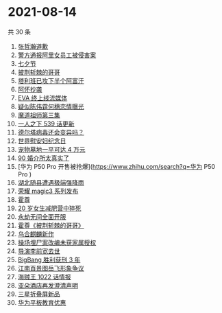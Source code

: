 # 2021-08-14

共 30 条

<!-- BEGIN ZHIHUSEARCH -->
<!-- 最后更新时间 Sat Aug 14 2021 21:15:34 GMT+0800 (China Standard Time) -->
1. [张哲瀚道歉](https://www.zhihu.com/search?q=张哲瀚)
1. [警方通报阿里女员工被侵害案](https://www.zhihu.com/search?q=阿里女员工)
1. [七夕节](https://www.zhihu.com/search?q=七夕)
1. [披荆斩棘的哥哥](https://www.zhihu.com/search?q=披荆斩棘的哥哥)
1. [塔利班已攻下半个阿富汗](https://www.zhihu.com/search?q=塔利班)
1. [阿怀抄袭](https://www.zhihu.com/search?q=阿怀)
1. [EVA 终上线流媒体](https://www.zhihu.com/search?q=eva)
1. [疑似陈伟霆何穗恋情曝光](https://www.zhihu.com/search?q=陈伟霆何穗)
1. [魔道祖师第三集](https://www.zhihu.com/search?q=魔道祖师)
1. [一人之下 539 话更新](https://www.zhihu.com/search?q=一人之下)
1. [德尔塔病毒还会变异吗？](https://www.zhihu.com/search?q=德尔塔)
1. [世界慰安妇纪念日](https://www.zhihu.com/search?q=慰安妇纪念日)
1. [宠物墓地一平可达 4 万元](https://www.zhihu.com/search?q=宠物墓地)
1. [90 婚介所太真实了](https://www.zhihu.com/search?q=90婚介所)
1. [华为 P50 Pro 开售被抢爆](https://www.zhihu.com/search?q=华为 P50 Pro )
1. [湖北随县遭遇极端强降雨](https://www.zhihu.com/search?q=湖北暴雨)
1. [荣耀 magic3 系列发布](https://www.zhihu.com/search?q=荣耀手机)
1. [霍尊](https://www.zhihu.com/search?q=霍尊)
1. [20 岁女生减肥营中猝死](https://www.zhihu.com/search?q=减肥营)
1. [永劫无间全面开服](https://www.zhihu.com/search?q=永劫无间)
1. [霍尊《披荆斩棘的哥哥》](https://www.zhihu.com/search?q=霍尊)
1. [乌合麒麟新作](https://www.zhihu.com/search?q=乌合麒麟)
1. [操场埋尸案改编未获家属授权](https://www.zhihu.com/search?q=操场埋尸案)
1. [导演李前宽去世](https://www.zhihu.com/search?q=李前宽)
1. [BigBang 胜利获刑 3 年](https://www.zhihu.com/search?q=胜利被捕)
1. [江南百景图岳飞形象争议](https://www.zhihu.com/search?q=江南百景图)
1. [海贼王 1022 话情报](https://www.zhihu.com/search?q=海贼王)
1. [亚朵酒店再发澄清声明](https://www.zhihu.com/search?q=亚朵)
1. [三星折叠屏新品](https://www.zhihu.com/search?q=三星折叠屏)
1. [华为平板教育优惠](https://www.zhihu.com/search?q=华为平板)
<!-- END ZHIHUSEARCH -->

